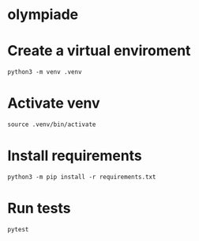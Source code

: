 # olympiade

# Create a virtual enviroment
`python3 -m venv .venv`

# Activate venv
`source .venv/bin/activate`

# Install requirements
`python3 -m pip install -r requirements.txt`

# Run tests
`pytest`
